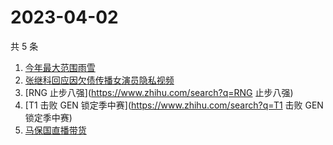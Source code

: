 # 2023-04-02

共 5 条

<!-- BEGIN -->
<!-- 最后更新时间 Sun Apr 02 2023 09:05:38 GMT+0800 (China Standard Time) -->

1. [今年最大范围雨雪](https://www.zhihu.com/search?q=今年最大范围雨雪)
1. [张继科回应因欠债传播女演员隐私视频](https://www.zhihu.com/search?q=张继科回应因欠债传播女演员隐私视频)
1. [RNG 止步八强](https://www.zhihu.com/search?q=RNG 止步八强)
1. [T1 击败 GEN 锁定季中赛](https://www.zhihu.com/search?q=T1 击败 GEN
   锁定季中赛)
1. [马保国直播带货](https://www.zhihu.com/search?q=马保国直播带货)

<!-- END -->
